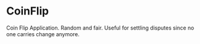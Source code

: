 # CoinFlip
Coin Flip Application. Random and fair.
Useful for settling disputes since no one carries change anymore.
